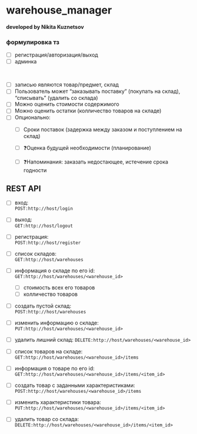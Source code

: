 # warehouse_manager
#### developed by Nikita Kuznetsov

### формулировка тз

* [ ] регистрация/авторизация/выход
* [ ] админка

<br>

* [ ] записью являются товар/предмет, склад
* [ ] Пользователь может “заказывать поставку” (покупать на склад), “списывать” (удалить со склада)
* [ ] Можно оценить стоимости содержимого
* [ ] Можно оценить остатки (колличество товаров на складе)
* [ ] Опционально:
  * [ ] Сроки поставок (задержка между заказом и поступлением на склад)
  * [ ] ❓Оценка будущей необходимости (планирование) 
  * [ ] ❓Напоминания: заказать недостающее, истечение срока годности 


## REST API

* [ ] вход: <br> 
  `POST:http://host/login`
* [ ] выход: <br> 
  `GET:http://host/logout`
* [ ] регистрация: <br> 
  `POST:http://host/register`
  
  
* [ ] список складов: <br>
  `GET:http://host/warehouses`
* [ ] информация о складе по его id: 
  `GET:http://host/warehouses/<warehouse_id>`
  * [ ] стоимость всех его товаров
  * [ ] колличество товаров
* [ ] создать пустой склад: <br>
  `POST:http://host/warehouses`
* [ ] изменить информацию о складе: 
  `PUT:http://host/warehouses/<warehouse_id>`
* [ ] удалить лишний склад:
  `DELETE:http://host/warehouses/<warehouse_id>`
  
  
* [ ] список товаров на складе: 
  `GET:http://host/warehouses/<warehouse_id>/items`
* [ ] информация о товаре по его id: 
  `GET:http://host/warehouses/<warehouse_id>/items/<item_id>`
* [ ] создать товар с заданными характеристиками: 
  `POST:http://host/warehouses/<warehouse_id>/items`
* [ ] изменить характеристики товара: 
  `PUT:http://host/warehouses/<warehouse_id>/items/<item_id>`
* [ ] удалить товар со склада: 
  `DELETE:http://host/warehouses/<warehouse_id>/items/<item_id>`
  